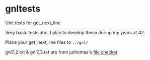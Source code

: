 # gnltests
Unit tests for get_next_line

Very basic tests atm, I plan to develop these during my years at 42.

Place your get_next_line files to `../gnl/`

gnl7_2.txt & gnl7_3.txt are from juthomas's [file checker](https://github.com/juthomas/filechecker)
